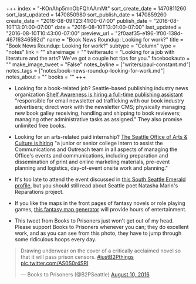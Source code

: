 +++
index = "-KOnAhp5mnObFQhAAmMt"
sort_create_date = 1470811260
sort_last_updated = 1470850980
sort_publish_date = 1470859260
create_date = "2016-08-09T23:41:00-07:00"
publish_date = "2016-08-10T13:01:00-07:00"
date = "2016-08-10T13:01:00-07:00"
last_updated = "2016-08-10T10:43:00-07:00"
preview_url = "2f0aaf35-e196-1f00-138d-467f6346592d"
name = "Book News Roundup: Looking for work?"
title = "Book News Roundup: Looking for work?"
subtype = "Column"
type = "notes"
link = ""
shareimage = ""
twitterauto = "Looking for a job with literature and the arts? We've got a couple hot tips for you."
facebookauto = ""
make_image_tweet = "False"
notes_byline = ["writers/paul-constant.md"]
notes_tags = ["notes/book-news-roundup-looking-for-work.md"]
notes_about = ""
books = ""
+++
* Looking for a book-related job? Seattle-based publishing industry news organization [Shelf Awareness is hiring a full-time publishing assistant](http://www.shelf-awareness.com/jobboard/2016-08-04/publishing_assistant.html) "responsible for email newsletter ad trafficking with our book industry advertisers; direct work with the newsletter CMS; physically managing new book galley receiving, handling and shipping to book reviewers; managing other administrative tasks as assigned." They also promise unlimited free books.

* Looking for an arts-related paid internship? [The Seattle Office of Arts & Culture is hiring](http://www.seattle.gov/personnel/employment/default_TemporaryAndInternship.asp) "a junior or senior college intern to assist the Communications and Outreach team  in all aspects of managing the Office's events and communications, including preparation and dissemination of print and online marketing materials, pre-event planning and logistics, day-of-event onsite work and planning."

* It's too late to attend the event discussed in [this South Seattle Emerald profile](https://southseattleemerald.com/2016/08/09/natasha-marin-brings-an-army-to-the-troll-fight/), but you should still read about Seattle poet Natasha Marin's Reparations project.

* If you like the maps in the front pages of fantasy novels or role playing games, [this fantasy map generator](http://mewo2.com/notes/terrain/) will provide hours of entertainment.

* This tweet from Books to Prisoners just won't get out of my head. Please support Books to Prisoners whenever you can; they do excellent work, and as you can see from this photo, they have to jump through some ridiculous hoops every day.

<blockquote class="twitter-tweet" data-lang="en"><p lang="en" dir="ltr">Drawing underwear on the cover of a critically acclaimed novel so that it will pass prison censors. <a href="https://twitter.com/hashtag/justB2Pthings?src=hash">#justB2Pthings</a> <a href="https://t.co/AS0S0r4SRI">pic.twitter.com/AS0S0r4SRI</a></p>&mdash; Books to Prisoners (@B2PSeattle) <a href="https://twitter.com/B2PSeattle/status/763234478273593345">August 10, 2016</a></blockquote>

